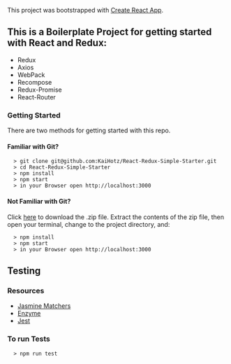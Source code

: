 This project was bootstrapped with [Create React App](https://github.com/facebook/create-react-app).


## This is a Boilerplate Project for getting started with React and Redux:

- Redux
- Axios
- WebPack
- Recompose
- Redux-Promise
- React-Router

### Getting Started

There are two methods for getting started with this repo.

#### Familiar with Git?

```
  > git clone git@github.com:KaiHotz/React-Redux-Simple-Starter.git
  > cd React-Redux-Simple-Starter
  > npm install
  > npm start
  > in your Browser open http://localhost:3000
```

#### Not Familiar with Git?
Click [here](https://github.com/KaiHotz/React-Redux-Simple-Starter/archive/master.zip) to download the .zip file.  Extract the contents of the zip file, then open your terminal, change to the project directory, and:

```
  > npm install
  > npm start
  > in your Browser open http://localhost:3000
```

## Testing

### Resources
- [Jasmine Matchers](https://github.com/JamieMason/Jasmine-Matchers)
- [Enzyme](http://airbnb.io/enzyme/)
- [Jest](https://facebook.github.io/jest/)

### To run Tests
```
  > npm run test
```
